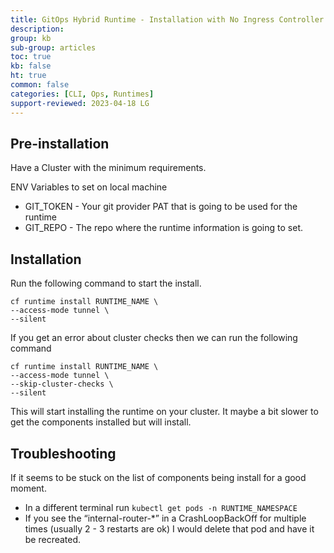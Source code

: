 ```yaml
---
title: GitOps Hybrid Runtime - Installation with No Ingress Controller
description: 
group: kb
sub-group: articles
toc: true
kb: false
ht: true
common: false
categories: [CLI, Ops, Runtimes]
support-reviewed: 2023-04-18 LG
---
```



## Pre-installation

Have a Cluster with the minimum requirements.

ENV Variables to set on local machine

* GIT_TOKEN - Your git provider PAT that is going to be used for the runtime
* GIT_REPO - The repo where the runtime information is going to set.

## Installation

Run the following command to start the install.

```shell
cf runtime install RUNTIME_NAME \
--access-mode tunnel \
--silent
```

If you get an error about cluster checks then we can run the following command

```shell
cf runtime install RUNTIME_NAME \
--access-mode tunnel \
--skip-cluster-checks \
--silent
```

This will start installing the runtime on your cluster. It maybe a bit slower to get the components installed but will install.

## Troubleshooting

If it seems to be stuck on the list of components being install for a good moment.

* In a different terminal run `kubectl get pods -n RUNTIME_NAMESPACE`
* If you see the “internal-router-*” in a CrashLoopBackOff for multiple times (usually 2 - 3 restarts are ok) I would delete that pod and have it be recreated.
